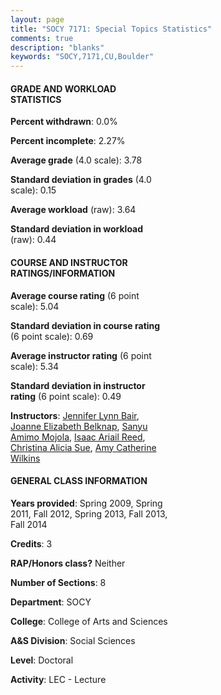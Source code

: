 ```yaml
---
layout: page
title: "SOCY 7171: Special Topics Statistics"
comments: true
description: "blanks"
keywords: "SOCY,7171,CU,Boulder"
---
```

<head>
<script src="https://ajax.googleapis.com/ajax/libs/jquery/2.1.3/jquery.min.js"></script>
<script src="https://dl.dropboxusercontent.com/s/pc42nxpaw1ea4o9/highcharts.js?dl=0"></script>
<!-- <script src="../assets/js/highcharts.js"></script> -->
<style type="text/css">@font-face {
	font-family: "Bebas Neue";
	src: url(https://www.filehosting.org/file/details/544349/BebasNeue Regular.otf) format("opentype");
	}
	h1.Bebas { 
		font-family: "Bebas Neue", Verdana, Tahoma;
	}
</style>
</head>
<body>
	<div id="container" style="float: right; width: 45%; height: 88%; margin-left: 2.5%; margin-right: 2.5%;"></div>
	<script language="JavaScript">
		$(document).ready(function() {
		var chart = {type: 'column'};
		var title = {text: 'Grade Distribution'};
		var xAxis = {categories: ['A','B','C','D','F'],crosshair: true};
		var yAxis = {min: 0,title: {text: 'Percentage'}};
		var tooltip = {headerFormat: '<center><b><span style="font-size:20px">{point.key}</span></b></center>',
		               pointFormat: '<td style="padding:0"><b>{point.y:.1f}%</b></td>',
		               footerFormat: '</table>',shared: true,useHTML: true};
		var plotOptions = {column: {pointPadding: 0.0,borderWidth: 0}};  
		var credits = {enabled: false};var series= [{name: 'Percent',data: [86.99,13.01,0.0,0.0,0.0,]}];
		var json = {};
		json.chart = chart;
		json.title = title;
		json.tooltip = tooltip;
		json.xAxis = xAxis;
		json.yAxis = yAxis;  
		json.series = series;
		json.plotOptions = plotOptions;  
		json.credits = credits;
		$('#container').highcharts(json);
	});
	</script>
</body>
			   
#### GRADE AND WORKLOAD STATISTICS

**Percent withdrawn**: 0.0%

**Percent incomplete**: 2.27%

**Average grade** (4.0 scale): 3.78

**Standard deviation in grades** (4.0 scale): 0.15

**Average workload** (raw): 3.64

**Standard deviation in workload** (raw): 0.44

#### COURSE AND INSTRUCTOR RATINGS/INFORMATION

**Average course rating** (6 point scale): 5.04

**Standard deviation in course rating** (6 point scale): 0.69

**Average instructor rating** (6 point scale): 5.34

**Standard deviation in instructor rating** (6 point scale): 0.49

**Instructors**: <a href='../../instructors/Jennifer_Lynn_Bair'>Jennifer Lynn Bair</a>, <a href='../../instructors/Joanne_Elizabeth_Belknap'>Joanne Elizabeth Belknap</a>, <a href='../../instructors/Sanyu_Amimo_Mojola'>Sanyu Amimo Mojola</a>, <a href='../../instructors/Isaac_Ariail_Reed'>Isaac Ariail Reed</a>, <a href='../../instructors/Christina_Alicia_Sue'>Christina Alicia Sue</a>, <a href='../../instructors/Amy_Catherine_Wilkins'>Amy Catherine Wilkins</a>

#### GENERAL CLASS INFORMATION

**Years provided**: Spring 2009, Spring 2011, Fall 2012, Spring 2013, Fall 2013, Fall 2014

**Credits**: 3

**RAP/Honors class?** Neither

**Number of Sections**: 8

**Department**: SOCY

**College**: College of Arts and Sciences

**A&S Division**: Social Sciences

**Level**: Doctoral

**Activity**: LEC - Lecture
